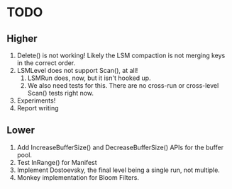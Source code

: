 # TODO

## Higher

1. Delete() is not working! Likely the LSM compaction is not merging keys in the correct order.
1. LSMLevel does not support Scan(), at all!
    1. LSMRun does, now, but it isn't hooked up.
    1. We also need tests for this. There are no cross-run or cross-level Scan() tests right now.
1. Experiments!
1. Report writing

## Lower

1. Add IncreaseBufferSize() and DecreaseBufferSize() APIs for the buffer pool.
1. Test InRange() for Manifest
1. Implement Dostoevsky, the final level being a single run, not multiple.
1. Monkey implementation for Bloom Filters.
